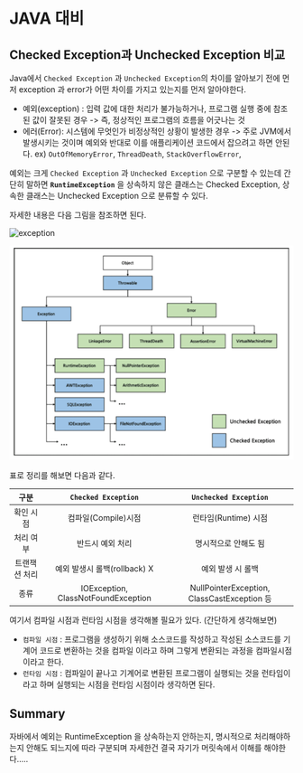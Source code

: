 # JAVA 대비 

## Checked Exception과 Unchecked Exception 비교


Java에서 `Checked Exception` 과 `Unchecked Exception`의 차이를 알아보기 전에 먼저 exception 과 error가 어떤 차이를 가지고 있는지를 먼저 알아야한다.

- 예외(exception) : 입력 값에 대한 처리가 불가능하거나, 프로그램 실행 중에 참조된 값이 잘못된 경우 -> 즉, 정상적인 프로그램의 흐름을 어긋나는 것 
- 에러(Error): 시스템에 무엇인가 비정상적인 상황이 발생한 경우 -> 주로 JVM에서 발생시키는 것이며 예외와 반대로 이를 애플리케이션 코드에서 잡으려고 하면 안된다. 
ex) `OutOfMemoryError`, `ThreadDeath`, `StackOverflowError`,  


예외는 크게 `Checked Exception` 과 `Unchecked Exception` 으로 구분할 수 있는데 간단히 말하면 **`RuntimeException`** 을 상속하지 않은 클래스는 Checked Exception, 상속한 클래스는 Unchecked Exception 으로 분류할 수 있다. 

자세한 내용은 다음 그림을 참조하면 된다. 

![exception](https://user-images.githubusercontent.com/37646197/118981775-b01f6a00-b9b5-11eb-811e-8bfb4ae9d900.PNG)

![exception](/JAVA/img/exception.png)

표로 정리를 해보면 다음과 같다. 

| 구분 | `Checked Exception` | `Unchecked Exception` | 
| :----: | :----: | :----: |
| 확인 시점 | 컴파일(Compile)시점 | 런타임(Runtime) 시점 |
| 처리 여부 | 반드시 예외 처리 | 명시적으로 안해도 됨 |
| 트랜잭션 처리| 예외 발생시 롤백(rollback) X | 예외 발생 시 롤백| 
| 종류 | IOException, ClassNotFoundException| NullPointerException, ClassCastException 등 |

여기서 컴파일 시점과 런타임 시점을 생각해볼 필요가 있다. (간단하게 생각해보면)
- `컴파일 시점` : 프로그램을 생성하기 위해 소스코드를 작성하고 작성된 소스코드를 기계어 코드로 변환하는 것을 컴파일 이라고 하며 그렇게 변환되는 과정을 컴파일시점이라고 한다. 
- `런타임 시점` : 컴파일이 끝나고 기계어로 변환된 프로그램이 실행되는 것을 런타임이라고 하며 실행되는 시점을 런타임 시점이라 생각하면 된다. 


## Summary 

자바에서 예외는 RuntimeException 을 상속하는지 안하는지, 명시적으로 처리해야하는지 안해도 되느지에 따라 구분되며 자세한건 결국 자기가 머릿속에서 이해를 해야한다..... 